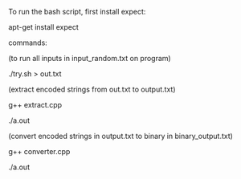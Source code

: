 To run the bash script, first install expect:

apt-get install expect

commands:

(to run all inputs in input_random.txt on program)

./try.sh > out.txt

(extract encoded strings from out.txt to output.txt)

g++ extract.cpp

./a.out

(convert encoded strings in output.txt to binary in binary_output.txt)

g++ converter.cpp

./a.out
